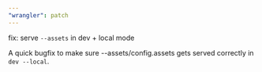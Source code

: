 ```yaml
---
"wrangler": patch
---
```


fix: serve `--assets` in dev + local mode

A quick bugfix to make sure --assets/config.assets gets served correctly in `dev --local`.
